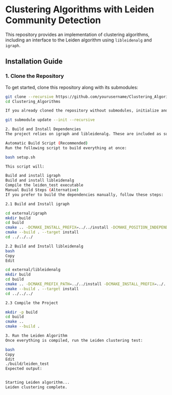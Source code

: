 # Clustering Algorithms with Leiden Community Detection

This repository provides an implementation of clustering algorithms, including an interface to the Leiden algorithm using `libleidenalg` and `igraph`.

## **Installation Guide**

### **1. Clone the Repository**
To get started, clone this repository along with its submodules:

```bash
git clone --recursive https://github.com/yourusername/Clustering_Algorithms.git
cd Clustering_Algorithms

If you already cloned the repository without submodules, initialize and update them manually:

git submodule update --init --recursive

2. Build and Install Dependencies
The project relies on igraph and libleidenalg. These are included as submodules and will be compiled automatically.

Automatic Build Script (Recommended)
Run the following script to build everything at once:

bash setup.sh

This script will:

Build and install igraph
Build and install libleidenalg
Compile the leiden_test executable
Manual Build Steps (Alternative)
If you prefer to build the dependencies manually, follow these steps:

2.1 Build and Install igraph

cd external/igraph
mkdir build
cd build
cmake .. -DCMAKE_INSTALL_PREFIX=../../install -DCMAKE_POSITION_INDEPENDENT_CODE=ON -DBUILD_SHARED_LIBS=ON
cmake --build . --target install
cd ../../../

2.2 Build and Install libleidenalg
bash
Copy
Edit

cd external/libleidenalg
mkdir build
cd build
cmake .. -DCMAKE_PREFIX_PATH=../../install -DCMAKE_INSTALL_PREFIX=../../install
cmake --build . --target install
cd ../../../

2.3 Compile the Project

mkdir -p build
cd build
cmake ..
cmake --build .

3. Run the Leiden Algorithm
Once everything is compiled, run the Leiden clustering test:

bash
Copy
Edit
./build/leiden_test
Expected output:


Starting Leiden algorithm...
Leiden clustering complete.